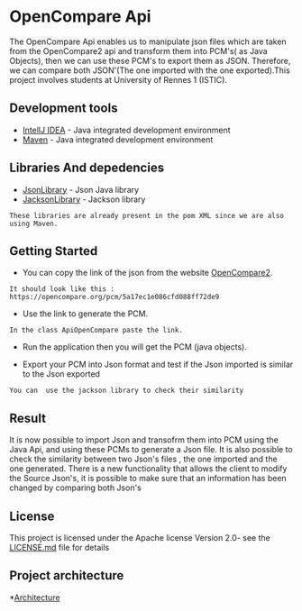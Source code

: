 # OpenCompare Api

The OpenCompare Api enables us to manipulate json files which are taken from the OpenCompare2 api and transform them into PCM's( as Java Objects), then we can use these PCM's to export them as JSON. Therefore, we can compare both JSON'(The one imported with the one exported).This project involves students at University of Rennes 1 (ISTIC).

## Development tools

* [IntellJ IDEA](https://www.jetbrains.com/idea/) - Java integrated development environment 
* [Maven](https://maven.apache.org/) - Java integrated development environment 


## Libraries And depedencies

* [JsonLibrary](http://www.java2s.com/Code/Jar/j/Downloadjavajsonjar.htm) - Json Java library
* [JacksonLibrary](http://www.java2s.com/Code/Jar/j/Downloadjacksonmapperasl120jar.htm) - Jackson library

```
These libraries are already present in the pom XML since we are also using Maven.
```


## Getting Started

* You can copy the link of the json from the website [OpenCompare2](https://opencompare.org/).
```
It should look like this : https://opencompare.org/pcm/5a17ec1e086cfd088ff72de9
```
* Use the link to generate the PCM.
```
In the class ApiOpenCompare paste the link.
```
* Run the application then you will get the PCM (java objects).

* Export your PCM into Json format and test if the Json imported is similar to the Json exported
```
You can  use the jackson library to check their similarity 
```

## Result

It is now possible to import Json and transofrm them into PCM using the Java Api, and using these PCMs to generate a Json file.
It is also possible to check the similarity between two Json's files , the one imported and the one generated.
There is a new functionality that allows the client to modify the Source Json's, it is possible to make sure that an information has been changed by comparing both Json's


## License

This project is licensed under the Apache license  Version 2.0- see the [LICENSE.md](LICENSE.md) file for details

## Project architecture

*[Architecture](https://imgur.com/a/zrEAI)



